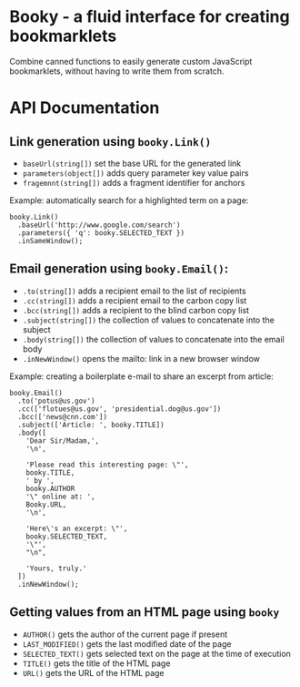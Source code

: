 Booky - a fluid interface for creating bookmarklets
======================================================

Combine canned functions to easily generate custom JavaScript bookmarklets, without having to write them from scratch.

API Documentation
=================

Link generation using ```booky.Link()```
----------------------------------------

- ```baseUrl(string[])``` set the base URL for the generated link
- ```parameters(object[])``` adds query parameter key value pairs
- ```fragemnnt(string[])``` adds a fragment identifier for anchors

Example: automatically search for a highlighted term on a page:
```
booky.Link()
  .baseUrl('http://www.google.com/search')
  .parameters({ 'q': booky.SELECTED_TEXT })
  .inSameWindow();
```


Email generation using ```booky.Email()```:
-------------------------------------------

- ```.to(string[])``` adds a recipient email to the list of recipients
- ```.cc(string[])``` adds a recipient email to the carbon copy list
- ```.bcc(string[])``` adds a recipient to the blind carbon copy list
- ```.subject(string[])``` the collection of values to concatenate into the subject
- ```.body(string[])``` the collection of values to concatenate into the email body
- ```.inNewWindow()``` opens the mailto: link in a new browser window

Example: creating a boilerplate e-mail to share an excerpt from article:
```
booky.Email()
  .to('potus@us.gov')
  .cc(['flotues@us.gov', 'presidential.dog@us.gov'])
  .bcc(['news@cnn.com'])
  .subject(['Article: ', booky.TITLE])
  .body([
    'Dear Sir/Madam,',
    '\n',

    'Please read this interesting page: \"',
    booky.TITLE,
    ' by ',
    booky.AUTHOR
    '\" online at: ',
    Booky.URL,
    '\n',

    'Here\'s an excerpt: \"',
    booky.SELECTED_TEXT,
    '\"',
    "\n",

    'Yours, truly.'
  ])
  .inNewWindow();
```


Getting values from an HTML page using ```booky```
--------------------------------------------------

- ```AUTHOR()``` gets the author of the current page if present
- ```LAST_MODIFIED()``` gets the last modified date of the page
- ```SELECTED_TEXT()``` gets selected text on the page at the time of execution
- ```TITLE()``` gets the title of the HTML page
- ```URL()``` gets the URL of the HTML page
